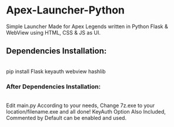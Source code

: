 # Apex-Launcher-Python
Simple Launcher Made for Apex Legends written in Python Flask &amp; WebView using HTML, CSS &amp; JS as UI. <br>
<h2>Dependencies Installation:</h2><br>
pip install Flask keyauth webview hashlib <br>
<h3>After Dependencies Installation:</h3><br>
Edit main.py According to your needs, Change 7z.exe to your location/filename.exe and all done!
KeyAuth Option Also Included, Commented by Default can be enabled and used.
